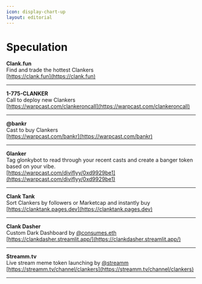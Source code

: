 ```yaml
---
icon: display-chart-up
layout: editorial
---
```


# Speculation

**Clank.fun**\
Find and trade the hottest Clankers\
[https://clank.fun](https://clank.fun)

***

**1-775-CLANKER**\
Call to deploy new Clankers\
[https://warpcast.com/clankeroncall](https://warpcast.com/clankeroncall)

***

**@bankr**\
Cast to buy Clankers\
[https://warpcast.com/bankr](https://warpcast.com/bankr)

***

**Glanker**\
Tag glonkybot to read through your recent casts and create a banger token based on your vibe.\
[https://warpcast.com/diviflyy/0xd9929be1](https://warpcast.com/diviflyy/0xd9929be1)

***

**Clank Tank**\
Sort Clankers by followers or Marketcap and instantly buy\
[https://clanktank.pages.dev](https://clanktank.pages.dev)

***

**Clank Dasher**\
Custom Dark Dashboard by <a href="https://warpcast.com/consumes.eth/0xb4900369">@consumes.eth</a>\
[https://clankdasher.streamlit.app/](https://clankdasher.streamlit.app/)

***

**Streamm.tv**\
Live stream meme token launching by <a href="https://warpcast.com/streamm/0xa4e9d0d2">@streamm</a>\
[https://streamm.tv/channel/clankers](https://streamm.tv/channel/clankers)

***
